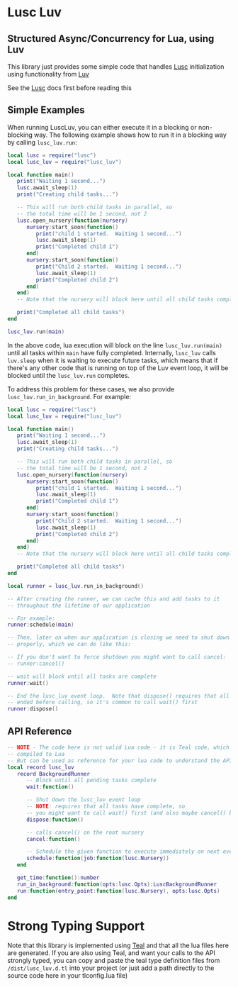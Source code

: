 
# Lusc Luv
 
## Structured Async/Concurrency for Lua, using Luv

This library just provides some simple code that handles [Lusc](https://github.com/svermeulen/lusc) initialization using functionality from [Luv](https://github.com/luvit/luv)

See the [Lusc](https://github.com/svermeulen/lusc) docs first before reading this

Simple Examples
---

When running LuscLuv, you can either execute it in a blocking or non-blocking way.  The following example shows how to run it in a blocking way by calling `lusc_luv.run`:

```lua
local lusc = require("lusc")
local lusc_luv = require("lusc_luv")

local function main()
   print("Waiting 1 second...")
   lusc.await_sleep(1)
   print("Creating child tasks...")

   -- This will run both child tasks in parallel, so
   -- the total time will be 1 second, not 2
   lusc.open_nursery(function(nursery)
      nursery:start_soon(function()
         print("child 1 started.  Waiting 1 second...")
         lusc.await_sleep(1)
         print("Completed child 1")
      end)
      nursery:start_soon(function()
         print("Child 2 started.  Waiting 1 second...")
         lusc.await_sleep(1)
         print("Completed child 2")
      end)
   end)
   -- Note that the nursery will block here until all child tasks complete

   print("Completed all child tasks")
end

lusc_luv.run(main)
```

In the above code, lua execution will block on the line `lusc_luv.run(main)` until all tasks within `main` have fully completed.  Internally, `lusc_luv` calls `luv.sleep` when it is waiting to execute future tasks, which means that if there's any other code that is running on top of the Luv event loop, it will be blocked until the `lusc_luv.run` completes.

To address this problem for these cases, we also provide `lusc_luv.run_in_background`.  For example:

```lua
local lusc = require("lusc")
local lusc_luv = require("lusc_luv")

local function main()
   print("Waiting 1 second...")
   lusc.await_sleep(1)
   print("Creating child tasks...")

   -- This will run both child tasks in parallel, so
   -- the total time will be 1 second, not 2
   lusc.open_nursery(function(nursery)
      nursery:start_soon(function()
         print("child 1 started.  Waiting 1 second...")
         lusc.await_sleep(1)
         print("Completed child 1")
      end)
      nursery:start_soon(function()
         print("Child 2 started.  Waiting 1 second...")
         lusc.await_sleep(1)
         print("Completed child 2")
      end)
   end)
   -- Note that the nursery will block here until all child tasks complete

   print("Completed all child tasks")
end

local runner = lusc_luv.run_in_background()

-- After creating the runner, we can cache this and add tasks to it
-- throughout the lifetime of our application

-- For example:
runner:schedule(main)

-- Then, later on when our application is closing we need to shut down
-- properly, which we can do like this:

-- If you don't want to force shutdown you might want to call cancel:
-- runner:cancel()

-- wait will block until all tasks are complete
runner:wait()

-- End the lusc_luv event loop.  Note that dispose() requires that all tasks have
-- ended before calling, so it's common to call wait() first
runner:dispose()
```

API Reference
---

```lua
-- NOTE - The code here is not valid Lua code - it is Teal code, which gets
-- compiled to Lua
-- But can be used as reference for your lua code to understand the API and the methods/types
local record lusc_luv
   record BackgroundRunner
      -- Block until all pending tasks complete
      wait:function()

      -- Shut down the lusc_luv event loop
      -- NOTE: requires that all tasks have complete, so
      -- you might want to call wait() first (and also maybe cancel() before that)
      dispose:function()

      -- calls cancel() on the root nursery
      cancel:function()

      -- Schedule the given function to execute immediately on next event loop iteration
      schedule:function(job:function(lusc.Nursery))
   end

   get_time:function():number
   run_in_background:function(opts:lusc.Opts):LuscBackgroundRunner
   run:function(entry_point:function(lusc.Nursery), opts:lusc.Opts)
end
```

# Strong Typing Support

Note that this library is implemented using [Teal](https://github.com/teal-language/tl) and that all the lua files here are generated.  If you are also using Teal, and want your calls to the API strongly typed, you can copy and paste the teal type definition files from `/dist/lusc_luv.d.tl` into your project (or just add a path directly to the source code here in your tlconfig.lua file)
